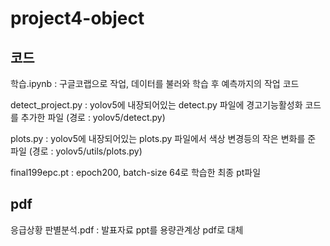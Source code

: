 # project4-object

## 코드
학습.ipynb : 구글코랩으로 작업, 데이터를 불러와 학습 후 예측까지의 작업 코드

detect_project.py : yolov5에 내장되어있는 detect.py 파일에 경고기능활성화 코드를 추가한 파일 (경로 : yolov5/detect.py)

plots.py : yolov5에 내장되어있는 plots.py 파일에서 색상 변경등의 작은 변화를 준 파일 (경로 : yolov5/utils/plots.py)

final199epc.pt : epoch200, batch-size 64로 학습한 최종 pt파일

## pdf
응급상황 판별분석.pdf : 발표자료 ppt를 용량관계상 pdf로 대체
